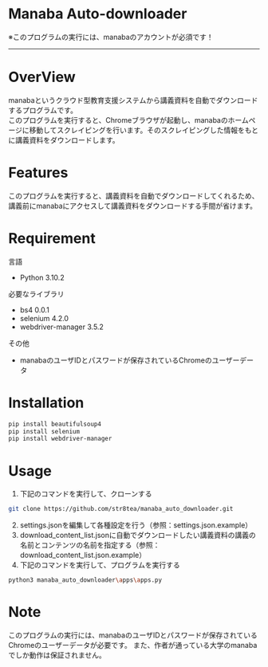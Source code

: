 # Manaba Auto-downloader
※このプログラムの実行には、manabaのアカウントが必須です！

---

# OverView
manabaというクラウド型教育支援システムから講義資料を自動でダウンロードするプログラムです。   
このプログラムを実行すると、Chromeブラウザが起動し、manabaのホームページに移動してスクレイピングを行います。そのスクレイピングした情報をもとに講義資料をダウンロードします。
 
# Features
 
このプログラムを実行すると、講義資料を自動でダウンロードしてくれるため、講義前にmanabaにアクセスして講義資料をダウンロードする手間が省けます。
 
# Requirement
言語
* Python 3.10.2

必要なライブラリ
* bs4 0.0.1
* selenium 4.2.0
* webdriver-manager 3.5.2

その他
* manabaのユーザIDとパスワードが保存されているChromeのユーザーデータ

# Installation
 
```bash
pip install beautifulsoup4
pip install selenium
pip install webdriver-manager

```
 
# Usage

1. 下記のコマンドを実行して、クローンする
```bash
git clone https://github.com/str8tea/manaba_auto_downloader.git
```
2. settings.jsonを編集して各種設定を行う（参照：settings.json.example）
1. download_content_list.jsonに自動でダウンロードしたい講義資料の講義の名前とコンテンツの名前を指定する（参照：download_content_list.json.example）
1. 下記のコマンドを実行して、プログラムを実行する
```bash
python3 manaba_auto_downloader\apps\apps.py
```
 
# Note

このプログラムの実行には、manabaのユーザIDとパスワードが保存されているChromeのユーザーデータが必要です。 また、作者が通っている大学のmanabaでしか動作は保証されません。

 
